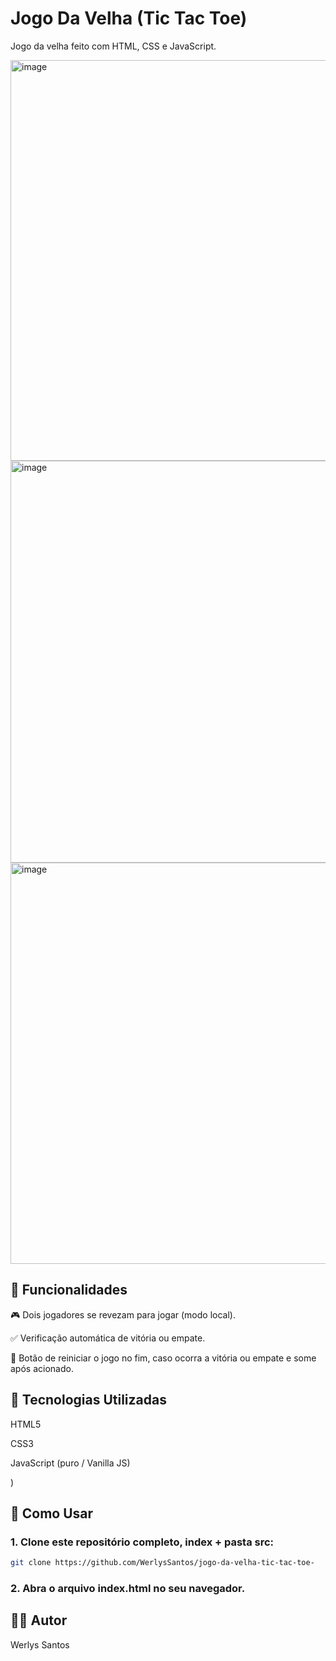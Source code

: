 
# Jogo Da Velha (Tic Tac Toe)

Jogo da velha feito com HTML, CSS e JavaScript.

<img width="1366" height="641" alt="image" src="https://github.com/user-attachments/assets/c4ed098c-d016-40f7-bf58-ae4168b17cd3" />
<img width="1366" height="643" alt="image" src="https://github.com/user-attachments/assets/dead9d11-ad05-42a2-98c2-4edb6df1427c" />
<img width="1366" height="642" alt="image" src="https://github.com/user-attachments/assets/a7563ee3-6495-4e7f-a6f5-ca28c4689188" />

## 🧩 Funcionalidades
🎮 Dois jogadores se revezam para jogar (modo local).

✅ Verificação automática de vitória ou empate.

🔄 Botão de reiniciar o jogo no fim, caso ocorra a vitória ou empate e some após acionado.

## 🚀 Tecnologias Utilizadas
HTML5

CSS3

JavaScript (puro / Vanilla JS)

)

## 📂 Como Usar
### 1. Clone este repositório completo, index + pasta src:

```bash
git clone https://github.com/WerlysSantos/jogo-da-velha-tic-tac-toe-
```
### 2. Abra o arquivo index.html no seu navegador.

## 🙋‍♂️ Autor
Werlys Santos

